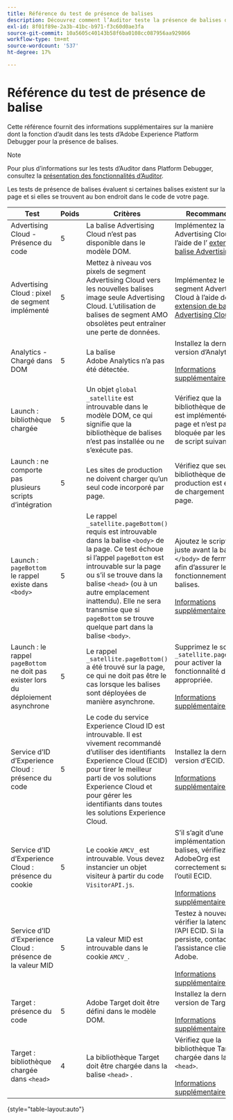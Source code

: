 ```yaml
---
title: Référence du test de présence de balises
description: Découvrez comment l’Auditor teste la présence de balises dans Adobe Experience Platform Debugger.
exl-id: 8f01f89e-2a3b-41bc-b971-f3c60d0ae3fa
source-git-commit: 10a5605c40143b58f6ba0108cc087956aa929866
workflow-type: tm+mt
source-wordcount: '537'
ht-degree: 17%

---
```


# Référence du test de présence de balise

Cette référence fournit des informations supplémentaires sur la manière dont la fonction d’audit dans les tests d’Adobe Experience Platform Debugger pour la présence de balises.

>[!NOTE]
>
>Pour plus d’informations sur les tests d’Auditor dans Platform Debugger, consultez la [présentation des fonctionnalités d’Auditor](./overview.md).

Les tests de présence de balises évaluent si certaines balises existent sur la page et si elles se trouvent au bon endroit dans le code de votre page.

| Test | Poids | Critères | Recommandation |
| --- | --- | --- | --- |
| Advertising Cloud - Présence du code | 5 | La balise Advertising Cloud n’est pas disponible dans le modèle DOM. | Implémentez la balise Advertising Cloud à l’aide de l’ [extension de balise Advertising Cloud](../../destinations/catalog/advertising/adobe-advertising-cloud.md). |
| Advertising Cloud : pixel de segment implémenté | 5 | Mettez à niveau vos pixels de segment Advertising Cloud vers les nouvelles balises image seule Advertising Cloud. L’utilisation de balises de segment AMO obsolètes peut entraîner une perte de données. | Implémentez le pixel de segment Advertising Cloud à l’aide de l’ [extension de balise Advertising Cloud](../../destinations/catalog/advertising/adobe-advertising-cloud.md). |
| Analytics - Chargé dans DOM | 5 | La balise Adobe Analytics n’a pas été détectée. | Installez la dernière version d’Analytics. <br><br>[Informations supplémentaires](https://experienceleague.adobe.com/docs/analytics/implementation/home.html?lang=fr) |
| Launch : bibliothèque chargée | 5 | Un objet `global _satellite` est introuvable dans le modèle DOM, ce qui signifie que la bibliothèque de balises n’est pas installée ou ne s’exécute pas. | Vérifiez que la bibliothèque de balises est implémentée sur la page et n’est pas bloquée par les activités de script suivantes. |
| Launch : ne comporte pas plusieurs scripts d’intégration | 5 | Les sites de production ne doivent charger qu’un seul code incorporé par page. | Vérifiez que seule la bibliothèque de production est en cours de chargement sur la page. |
| Launch : `pageBottom` le rappel existe dans `<body>` | 5 | Le rappel `_satellite.pageBottom()` requis est introuvable dans la balise `<body>` de la page. Ce test échoue si l’appel `pageBottom` est introuvable sur la page ou s’il se trouve dans la balise `<head>` (ou à un autre emplacement inattendu). Elle ne sera transmise que si `pageBottom` se trouve quelque part dans la balise `<body>`. | Ajoutez le script intégré juste avant la balise `</body>` de fermeture afin d’assurer le bon fonctionnement des balises.<br><br>[Informations supplémentaires](../../tags/ui/client-side/asynchronous-deployment.md) |
| Launch : le rappel `pageBottom` ne doit pas exister lors du déploiement asynchrone | 5 | Le rappel `_satellite.pageBottom()` a été trouvé sur la page, ce qui ne doit pas être le cas lorsque les balises sont déployées de manière asynchrone. | Supprimez le script `_satellite.pageBottom()` pour activer la fonctionnalité de balises appropriée. <br><br>[Informations supplémentaires](../../tags/ui/client-side/asynchronous-deployment.md) |
| Service d’ID d’Experience Cloud : présence du code | 5 | Le code du service Experience Cloud ID est introuvable. Il est vivement recommandé d’utiliser des identifiants Experience Cloud (ECID) pour tirer le meilleur parti de vos solutions Experience Cloud et pour gérer les identifiants dans toutes les solutions Experience Cloud. | Installez la dernière version d’ECID.<br><br>[Informations supplémentaires](https://experienceleague.adobe.com/docs/id-service/using/intro/overview.html?lang=fr) |
| Service d’ID d’Experience Cloud : présence du cookie | 5 | Le cookie `AMCV_` est introuvable. Vous devez instancier un objet visiteur à partir du code `VisitorAPI.js`. | S’il s’agit d’une implémentation de balises, vérifiez que l’ID AdobeOrg est correctement saisi dans l’outil ECID. <br><br>[Informations supplémentaires](https://experienceleague.adobe.com/docs/id-service/using/intro/cookies.html) |
| Service d’ID d’Experience Cloud : présence de la valeur MID | 5 | La valeur MID est introuvable dans le cookie `AMCV_`. | Testez à nouveau pour vérifier la latence de l’API ECID. Si la condition persiste, contactez l’assistance clientèle Adobe. <br><br>[Informations supplémentaires](https://experienceleague.adobe.com/docs/id-service/using/intro/cookies.html) |
| Target : présence du code | 5 | Adobe Target doit être défini dans le modèle DOM. | Installez la dernière version de Target (at.js). <br><br>[Informations supplémentaires](https://experienceleague.adobe.com/docs/target/using/implement-target/implementing-target.html) |
| Target : bibliothèque chargée dans `<head>` | 4 | La bibliothèque Target doit être chargée dans la balise `<head>` . | Vérifiez que la bibliothèque Target est chargée dans la balise `<head>`. <br><br>[Informations supplémentaires](https://experienceleague.adobe.com/docs/target/using/implement-target/implementing-target.html) |

{style="table-layout:auto"}
